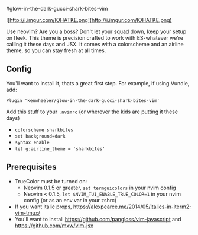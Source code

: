 #glow-in-the-dark-gucci-shark-bites-vim

![http://i.imgur.com/IOHATKE.png](http://i.imgur.com/IOHATKE.png)

Use neovim? Are you a boss? Don't let your squad down, keep your setup on fleek. This theme is precision crafted to work with ES-whatever we're calling it these days and JSX. It comes with a colorscheme and an airline theme, so you can stay fresh at all times.

## Config

You'll want to install it, thats a great first step. For example, if using Vundle, add:

`Plugin 'kenwheeler/glow-in-the-dark-gucci-shark-bites-vim'`

Add this stuff to your `.nvimrc` (or wherever the kids are putting it these days)

- `colorscheme sharkbites`
- `set background=dark`
- `syntax enable`
- `let g:airline_theme = 'sharkbites'`

## Prerequisites

- TrueColor must be turned on:
  - Neovim 0.1.5 or greater, `set termguicolors` in your nvim config
  - Neovim < 0.1.5, `let $NVIM_TUI_ENABLE_TRUE_COLOR=1` in your nvim config (or as an env var in your zshrc)
- If you want italic props, https://alexpearce.me/2014/05/italics-in-iterm2-vim-tmux/
- You'll want to install https://github.com/pangloss/vim-javascript and https://github.com/mxw/vim-jsx
